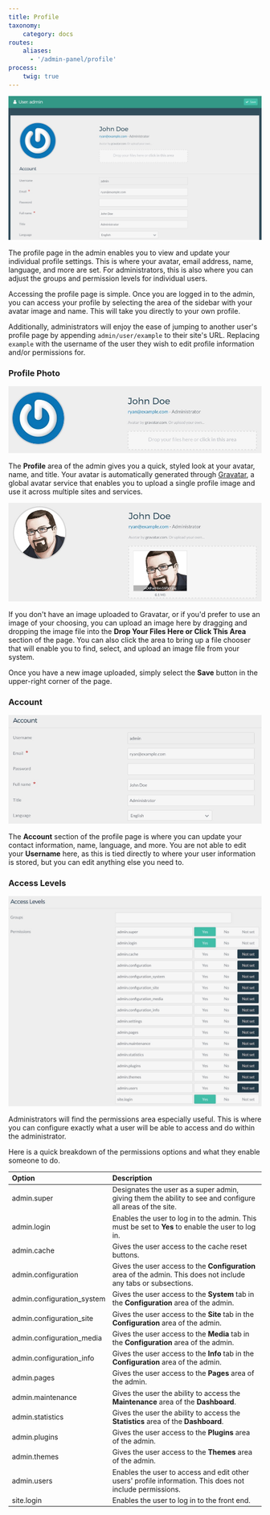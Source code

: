 ```yaml
---
title: Profile
taxonomy:
    category: docs
routes:
    aliases:
      - '/admin-panel/profile'
process:
    twig: true
---
```


![Admin Profile](grav_profile.jpeg?classes=shadow)

The profile page in the admin enables you to view and update your individual profile settings. This is where your avatar, email address, name, language, and more are set. For administrators, this is also where you can adjust the groups and permission levels for individual users.

Accessing the profile page is simple. Once you are logged in to the admin, you can access your profile by selecting the area of the sidebar with your avatar image and name. This will take you directly to your own profile.

Additionally, administrators will enjoy the ease of jumping to another user's profile page by appending `admin/user/example` to their site's URL. Replacing `example` with the username of the user they wish to edit profile information and/or permissions for.

### Profile Photo

![Admin Profile](grav_profile2.jpeg?classes=shadow)

The **Profile** area of the admin gives you a quick, styled look at your avatar, name, and title. Your avatar is automatically generated through [Gravatar](http://en.gravatar.com/), a global avatar service that enables you to upload a single profile image and use it across multiple sites and services.

![Admin Profile](grav_profile2b.jpeg?classes=shadow)

If you don't have an image uploaded to Gravatar, or if you'd prefer to use an image of your choosing, you can upload an image here by dragging and dropping the image file into the **Drop Your Files Here or Click This Area** section of the page. You can also click the area to bring up a file chooser that will enable you to find, select, and upload an image file from your system.

Once you have a new image uploaded, simply select the **Save** button in the upper-right corner of the page.

### Account

![Admin Profile](grav_profile3.jpeg?classes=shadow)

The **Account** section of the profile page is where you can update your contact information, name, language, and more. You are not able to edit your **Username** here, as this is tied directly to where your user information is stored, but you can edit anything else you need to.

### Access Levels

![Admin Profile](grav_profile4.jpeg?classes=shadow)

Administrators will find the permissions area especially useful. This is where you can configure exactly what a user will be able to access and do within the administrator.

Here is a quick breakdown of the permissions options and what they enable someone to do.

| Option                     | Description                                                                                                      |
| :-----                     | :-----                                                                                                           |
| admin.super                | Designates the user as a super admin, giving them the ability to see and configure all areas of the site.        |
| admin.login                | Enables the user to log in to the admin. This must be set to **Yes** to enable the user to log in.               |
| admin.cache                | Gives the user access to the cache reset buttons.                                                                |
| admin.configuration        | Gives the user access to the **Configuration** area of the admin. This does not include any tabs or subsections. |
| admin.configuration_system | Gives the user access to the **System** tab in the **Configuration** area of the admin.                          |
| admin.configuration_site   | Gives the user access to the **Site** tab in the **Configuration** area of the admin.                            |
| admin.configuration_media  | Gives the user access to the **Media** tab in the **Configuration** area of the admin.                           |
| admin.configuration_info   | Gives the user access to the **Info** tab in the **Configuration** area of the admin.                            |
| admin.pages                | Gives the user access to the **Pages** area of the admin.                                                        |
| admin.maintenance          | Gives the user the ability to access the **Maintenance** area of the **Dashboard**.                              |
| admin.statistics           | Gives the user the ability to access the **Statistics** area of the **Dashboard**.                               |
| admin.plugins              | Gives the user access to the **Plugins** area of the admin.                                                      |
| admin.themes               | Gives the user access to the **Themes** area of the admin.                                                       |
| admin.users                | Enables the user to access and edit other users' profile information. This does not include permissions.         |
| site.login                 | Enables the user to log in to the front end.                                                                     |
